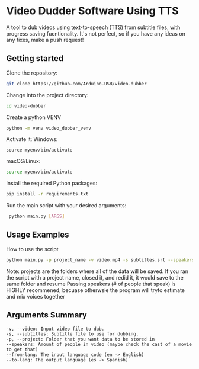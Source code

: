 # Video Dudder Software Using TTS

A tool to dub videos using text-to-speech (TTS) from subtitle files, with progress saving fucntionality. It's not perfect, so if you have any ideas on any fixes, make a push request!

## Getting started 

Clone the repository: 

```bash
git clone https://github.com/Arduino-USB/video-dubber 
```
Change into the project directory: 

```bash
cd video-dubber
```
Create a python VENV
```bash
python -m venv video_dubber_venv
```
Activate it:
Windows:
```batch
source myenv/bin/activate
```
macOS/Linux:
```bash
source myenv/bin/activate
```

Install the required Python packages: 
```bash
pip install -r requirements.txt 
```
Run the main script with your desired arguments:
```bash
 python main.py [ARGS] 
```
## Usage Examples 

How to use the script
``` bash
python main.py -p project_name -v video.mp4 -s subtitles.srt --speakers 50 --from_lang en --to_lang ar
```
Note: projects are the folders where all of the data will be saved. If you ran the script with a project name, closed it, and redid it, it would save to the same folder and resume
Passing speakers (# of people that speak) is HIGHLY recommened, becuase otherwsie the program will tryto estimate and mix voices together


## Arguments Summary
	-v, --video: Input video file to dub.
	-s, --subtitles: Subtitle file to use for dubbing. 
	-p, --project: Folder that you want data to be stored in
	--speakers: Amount of people in video (maybe check the cast of a movie to get that)
	--from-lang: The input language code (en -> English)
	--to-lang: The output language (es -> Spanish)
